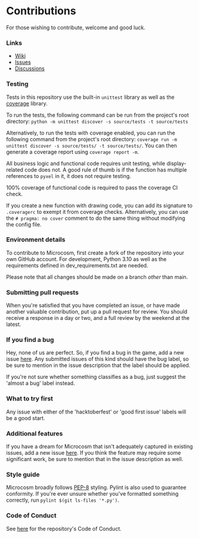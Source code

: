 # Contributions

For those wishing to contribute, welcome and good luck.

### Links

- [Wiki](https://github.com/ChrisNeedham24/microcosm/wiki)
- [Issues](https://github.com/ChrisNeedham24/microcosm/issues)
- [Discussions](https://github.com/ChrisNeedham24/microcosm/discussions)

### Testing

Tests in this repository use the built-in `unittest` library as well as the [coverage](https://pypi.org/project/coverage/) library.

To run the tests, the following command can be run from the project's root directory: `python -m unittest discover -s source/tests -t source/tests`

Alternatively, to run the tests with coverage enabled, you can run the following command from the project's root directory: `coverage run -m unittest discover -s source/tests/ -t source/tests/`. You can then generate a coverage report using `coverage report -m`.

All business logic and functional code requires unit testing, while display-related code does not.
A good rule of thumb is if the function has multiple references to `pyxel` in it, it does not require testing.

100% coverage of functional code is required to pass the coverage CI check.

If you create a new function with drawing code, you can add its signature to `.coveragerc` to exempt it from coverage checks.
Alternatively, you can use the `# pragma: no cover` comment to do the same thing without modifying the config file.

### Environment details

To contribute to Microcosm, first create a fork of the repository into your own GitHub account.
For development, Python 3.10 as well as the requirements defined in dev_requirements.txt are needed.

Please note that all changes should be made on a branch *other* than main.

### Submitting pull requests

When you're satisfied that you have completed an issue, or have made another valuable contribution, put up a pull request for review.
You should receive a response in a day or two, and a full review by the weekend at the latest.

### If you find a bug

Hey, none of us are perfect. So, if you find a bug in the game, add a new issue [here](https://github.com/ChrisNeedham24/microcosm/issues/new).
Any submitted issues of this kind should have the bug label, so be sure to mention in the issue description that the label should be applied.

If you're not sure whether something classifies as a bug, just suggest the 'almost a bug' label instead.

### What to try first

Any issue with either of the 'hacktoberfest' or 'good first issue' labels will be a good start.

### Additional features

If you have a dream for Microcosm that isn't adequately captured in existing issues, add a new issue [here](https://github.com/ChrisNeedham24/microcosm/issues/new).
If you think the feature may require some significant work, be sure to mention that in the issue description as well.

### Style guide

Microcosm broadly follows [PEP-8](https://peps.python.org/pep-0008/) styling.
Pylint is also used to guarantee conformity.
If you're ever unsure whether you've formatted something correctly, run `pylint $(git ls-files '*.py')`.

### Code of Conduct

See [here](/CODE-OF-CONDUCT.md) for the repository's Code of Conduct.
